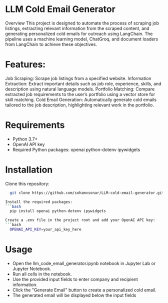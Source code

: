 # LLM Cold Email Generator

Overview
This project is designed to automate the process of scraping job listings, extracting relevant information from the scraped content, and generating personalized cold emails for outreach using LangChain. The pipeline uses a machine learning model, ChatGroq, and document loaders from LangChain to achieve these objectives.

# Features:
Job Scraping: Scrape job listings from a specified website.
Information Extraction: Extract important details such as job role, experience, skills, and description using natural language models.
Portfolio Matching: Compare extracted job requirements to the user’s portfolio using a vector store for skill matching.
Cold Email Generation: Automatically generate cold emails tailored to the job description, highlighting relevant work in the portfolio.

# Requirements
- Python 3.7+
- OpenAI API key
- Required Python packages:
  openai
  python-dotenv
  ipywidgets

# Installation
Clone this repository:
```bash
  git clone https://github.com/sohamvsonar/LLM-cold-email-generator.git

Install the required packages:
```bash
  pip install openai python-dotenv ipywidgets

Create a .env file in the project root and add your OpenAI API key:
```bash
  OPENAI_API_KEY=your_api_key_here
  ```

# Usage
- Open the llm_code_email_generator.ipynb notebook in Jupyter Lab or Jupyter Notebook.
- Run all cells in the notebook.
- Use the provided input fields to enter company and recipient information.
- Click the "Generate Email" button to create a personalized cold email.
- The generated email will be displayed below the input fields

